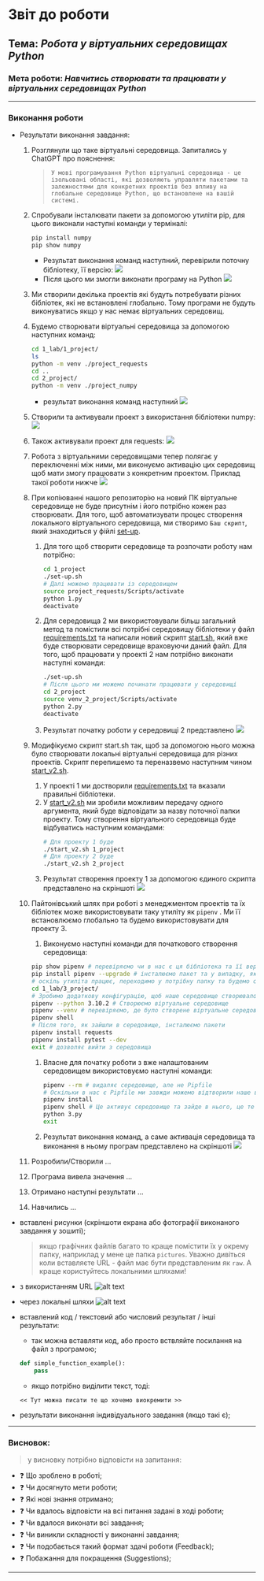 # Звіт до роботи
## Тема: _Робота у віртуальних середовищах Python_
### Мета роботи: _Навчитись створювати та працювати у віртуальних середовищах Python_

---
### Виконання роботи
* Результати виконання завдання:
    1. Розглянули що таке віртуальні середовища. Запитались у ChatGPT про пояснення:
        > `У мові програмування Python віртуальні середовища - це ізольовані області, які дозволяють управляти пакетами та залежностями для конкретних проектів без впливу на глобальне середовище Python, що встановлене на вашій системі.`
    1. Спробували інсталювати пакети за допомогою утиліти pip, для цього виконали наступні команди у терміналі:
        ```bash
        pip install numpy
        pip show numpy
        ```

        - Результат виконання команд наступний, перевірили поточну бібліотеку, її версію: 
        ![](./pip_numpy.png)
        - Після цього ми змогли виконати програму на Python
        ![](./run_numpy.png)
    1. Ми створили декілька проектів які будуть потребувати різних бібліотек, які не встановлені глобально. Тому програми не будуть виконуватись якщо у нас немає віртуальних середовищ.
    1. Будемо створювати віртуальні середовища за допомогою наступних команд: 
        ```bash
        cd 1_lab/1_project/
        ls
        python -m venv ./project_requests
        cd ..
        cd 2_project/
        python -m venv ./project_numpy
        ```
        - результат виконання команд наступний
        ![](./create_venvs.png)
    1. Створили та активували проект з використання бібліотеки numpy:
        ![](./activate_numpy.png)
    1. Також активували проект для requests:
        ![](./run_requests.png)
    1. Робота з віртуальними середовищами тепер полягає у переключенні між ними, ми виконуємо активацію цих середовищ щоб мати змогу працювати з конкретним проектом. Приклад такої роботи нижче
        ![](./work_venvs.png)

    1. При копіюванні нашого репозиторію на новий ПК віртуальне середовище не буде присутнім і його потрібно кожен раз створювати. Для того, щоб автоматизувати процес створення локального віртуального середовища, ми створимо `Баш скрипт`, який знаходиться у фійлі [set-up](./1_project/set-up.sh).
        1. Для того щоб створити середовище та розпочати роботу нам потрібно:
            ```bash
            cd 1_project
            ./set-up.sh
            # Далі можемо працювати із середовищем
            source project_requests/Scripts/activate
            python 1.py
            deactivate
            ```
        1. Для середовища 2 ми використовували більш загальний метод та помістили всі потрібні середовищу бібліотеки у файл [requirements.txt](./2_project/requirements.txt) та написали новий скрипт [start.sh](./start.sh), який вже буде створювати середовище враховуючи даний файл. Для того, щоб працювати у проекті 2 нам потрібно виконати наступні команди:
            ```bash
            ./set-up.sh
            # Після цього ми можемо починати працювати у середовищі 
            cd 2_project
            source venv_2_project/Scripts/activate
            python 2.py
            deactivate
            ```
        
        1. Результат початку роботи у середовищі 2 представлено ![](./use_start_script.png)
    1. Модифікуємо скрипт start.sh так, щоб за допомогою нього можна було створювати локальні віртуальні середовища для різних проектів. Скрипт перепишемо та переназвемо наступним чином [start_v2.sh](./start_v2.sh). 
        1. У проекті 1 ми достворили [requirements.txt](./1_project/requirements.txt) та вказали правильні бібліотеки.
        1. У [start_v2.sh](./start_v2.sh) ми зробили можливим передачу одного аргумента, який буде відповідати за назву поточної папки проекту. Тому створення віртуального середовища буде відбуватись наступним командами:
            ```bash
            # Для проекту 1 буде
            ./start_v2.sh 1_project
            # Для проекту 2 буде
            ./start_v2.sh 2_project
            ```
        1. Результат створення проекту 1 за допомогою єдиного скрипта представлено на скріншоті ![](./work_1_project.png)
    1. Пайтонівський шлях при роботі з менеджментом проектів та їх бібліотек може використовувати таку утиліту як `pipenv` .  Ми її встановлюємо глобально та будемо використовувати для проекту 3.
        1. Виконуємо наступні команди для початкового створення середовища:
        ```bash
        pip show pipenv # перевіряємо чи в нас є ця бібліотека та її версійність
        pip install pipenv --upgrade # інсталюємо пакет та у випадку, якщо він вже є, то здійснюємо його оновлення
        # оскіль утиліта працює, переходимо у потрібну папку та будемо створювати проект
        cd 1_lab/3_project/
        # Зробимо додаткову конфігурацію, щоб наше середовище створювалось у тій самій папці, що і проект export PIPENV_VENV_IN_PROJECT=1
        pipenv --python 3.10.2 # Створюємо віртуальне середовище
        pipenv --venv # перевіряємо, де було створене віртуальне середовище
        pipenv shell
        # Після того, як зайшли в середовище, інсталюємо пакети
        pipenv install requests
        pipenv install pytest --dev
        exit # дозволяє вийти з середовища 

        
        ```
        1. Власне для початку роботи з вже налаштованим середовищем використовуємо наступні команди:
            ```bash
            pipenv --rm # видаляє середовище, але не Pipfile
            # Оскільки в нас є Pipfile ми завжди можемо відтворили наше віртуальне середовище
            pipenv install
            pipenv shell # Це активує середовище та зайде в нього, це те саме, що і source .venv/Scripts/activate
            python 3.py
            exit
            ```
        1. Результат виконання команд, а саме активація середовища та виконання в ньому програм представлено на скріншоті ![](./pipenv_start.png)










    1. Розробили/Створили ...
    1. Програма вивела значення ...
    1. Отримано наступні результати ...
    1. Навчились ...
* вставлені рисунки (скріншоти екрана або фотографії виконаного завдання у зошиті);
    > якщо графічних файлів багато то краще помістити їх у  окрему папку, наприклад у мене це папка `pictures`. Уважно   дивіться коли вставляєте URL - файл має бути представленим    як `raw`. А краще користуйтесь локальними шляхами!

* з використанням URL ![alt text](https://github.com/BobasB/it_college/raw/main/reports/pictures/logo-lit.jpg "ІТ Коледж")
    
* через локальні шляхи ![alt text](./pictures/logo-lit.jpg "ІТ Коледж")

* вставлений код / текстовий або числовий результат / інші результати:
    - так можна вставляти код, або просто вствляйте посилання на файл з програмою;
    ```python
    def simple_function_example():
        pass
    ```
    - якщо потрібно виділити текст, тоді:
    ```text
    << Тут можна писати те що хочемо виокремити >>
    ```

* результати виконання індивідуального завдання (якщо такі є);

---
### Висновок:
> у висновку потрібно відповісти на запитання:

- :question: Що зроблено в роботі;
- :question: Чи досягнуто мети роботи;
- :question: Які нові знання отримано;
- :question: Чи вдалось відповісти на всі питання задані в ході роботи;
- :question: Чи вдалося виконати всі завдання;
- :question: Чи виникли складності у виконанні завдання;
- :question: Чи подобається такий формат здачі роботи (Feedback);
- :question: Побажання для покращення (Suggestions);

---